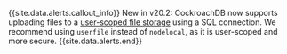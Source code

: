 {{site.data.alerts.callout_info}}
<span class="[version](cluster-settings.html#setting-version)-tag">New in v20.2:</span> CockroachDB now supports uploading files to a [user-scoped file storage](use-userfile-for-bulk-operations.html) using a SQL connection. We recommend using `userfile` instead of `nodelocal`, as it is user-scoped and more secure.
{{site.data.alerts.end}}
